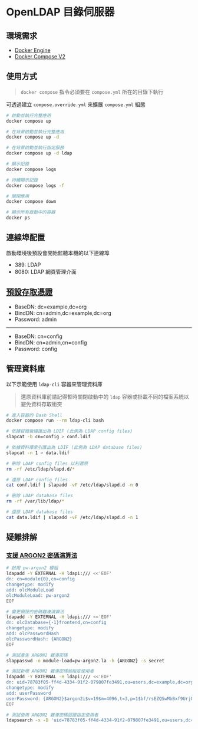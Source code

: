 # OpenLDAP 目錄伺服器

## 環境需求

- [Docker Engine](https://docs.docker.com/install/)
- [Docker Compose V2](https://docs.docker.com/compose/cli-command/)

## 使用方式

> `docker compose` 指令必須要在 `compose.yml` 所在的目錄下執行

可透過建立 `compose.override.yml` 來擴展 `compose.yml` 組態

```sh
# 啟動並執行完整應用
docker compose up

# 在背景啟動並執行完整應用
docker compose up -d

# 在背景啟動並執行指定服務
docker compose up -d ldap

# 顯示記錄
docker compose logs

# 持續顯示記錄
docker compose logs -f

# 關閉應用
docker compose down

# 顯示所有啟動中的容器
docker ps
```

## 連線埠配置

啟動環境後預設會開始監聽本機的以下連線埠

- 389: LDAP
- 8080: LDAP 網頁管理介面

## [預設存取憑證](https://github.com/osixia/docker-openldap#defaultyaml)

- BaseDN: dc=example,dc=org
- BindDN: cn=admin,dc=example,dc=org
- Password: admin

---

- BaseDN: cn=config
- BindDN: cn=admin,cn=config
- Password: config

## 管理資料庫

以下示範使用 `ldap-cli` 容器來管理資料庫

> 還原資料庫前請記得暫時關閉啟動中的 `ldap` 容器或掛載不同的檔案系統以避免資料存取衝突

```sh
# 進入容器的 Bash Shell
docker compose run --rm ldap-cli bash

# 依據目錄後綴匯出為 LDIF (此例為 LDAP config files)
slapcat -b cn=config > conf.ldif

# 依據資料庫索引匯出為 LDIF (此例為 LDAP database files)
slapcat -n 1 > data.ldif

# 刪除 LDAP config files 以利還原
rm -rf /etc/ldap/slapd.d/*

# 還原 LDAP config files
cat conf.ldif | slapadd -vF /etc/ldap/slapd.d -n 0

# 刪除 LDAP database files
rm -rf /var/lib/ldap/*

# 還原 LDAP database files
cat data.ldif | slapadd -vF /etc/ldap/slapd.d -n 1
```

## 疑難排解

### [支援 ARGON2 密碼演算法](https://github.com/openldap/openldap/tree/master/servers/slapd/pwmods)

```sh
# 啟用 pw-argon2 模組
ldapadd -Y EXTERNAL -H ldapi:/// <<'EOF'
dn: cn=module{0},cn=config
changetype: modify
add: olcModuleLoad
olcModuleLoad: pw-argon2
EOF

# 變更預設的密碼雜湊演算法
ldapadd -Y EXTERNAL -H ldapi:/// <<'EOF'
dn: olcDatabase={-1}frontend,cn=config
changetype: modify
add: olcPasswordHash
olcPasswordHash: {ARGON2}
EOF

# 測試產生 ARGON2 雜湊密碼
slappasswd -o module-load=pw-argon2.la -h {ARGON2} -s secret

# 測試新增 ARGON2 雜湊密碼給指定使用者
ldapadd -Y EXTERNAL -H ldapi:/// <<'EOF'
dn: uid=78783f05-ff4d-4334-91f2-079807fe3491,ou=users,dc=example,dc=org
changetype: modify
add: userPassword
userPassword: {ARGON2}$argon2i$v=19$m=4096,t=3,p=1$bf/rsEZQSwMbBxf9UrjObg$vYKrAJrwozyjwXM3sMuzUMf8Mmz0CwhS6utvyaj4JC8
EOF

# 測試使用 ARGON2 雜湊密碼認證指定使用者
ldapsearch -x -D 'uid=78783f05-ff4d-4334-91f2-079807fe3491,ou=users,dc=example,dc=org' -W
```
